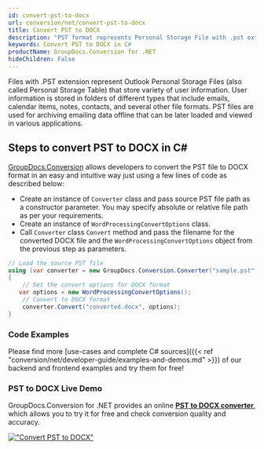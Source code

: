 ```yaml
---
id: convert-pst-to-docx
url: conversion/net/convert-pst-to-docx
title: Convert PST to DOCX
description: "PST format represents Personal Storage File with .pst extension. Learn how to convert PST to DOCX file programmatically in C# language using GroupDocs.Conversion for .NET library."
keywords: Convert PST to DOCX in C#
productName: GroupDocs.Conversion for .NET
hideChildren: False
---
```


Files with .PST extension represent Outlook Personal Storage Files (also called Personal Storage Table) that store variety of user information. User information is stored in folders of different types that include emails, calendar items, notes, contacts, and several other file formats. PST files are used for archiving emailing data offline that can be later loaded and viewed in various applications.

## Steps to convert PST to DOCX in C#

[GroupDocs.Conversion](https://products.groupdocs.com/conversion/net) allows developers to convert the PST file to DOCX format in an easy and intuitive way just using a few lines of code as described below:

* Create an instance of `Converter` class and pass source PST file path as a constructor parameter. You may specify absolute or relative file path as per your requirements. 
* Create an instance of `WordProcessingConvertOptions` class.
* Call `Converter` class `Convert` method and pass the filename for the converted DOCX file and the `WordProcessingConvertOptions` object from the previous step as parameters.

```csharp
// Load the source PST file
using (var converter = new GroupDocs.Conversion.Converter("sample.pst"))
{
    // Set the convert options for DOCX format
   var options = new WordProcessingConvertOptions();
    // Convert to DOCX format
    converter.Convert("converted.docx", options);
}
```

### Code Examples

Please find more [use-cases and complete C# sources]({{< ref "conversion/net/developer-guide/examples-and-demos.md" >}}) of our backend and frontend examples and try them for free!

### PST to DOCX Live Demo

GroupDocs.Conversion for .NET provides an online [**PST to DOCX converter**](https://products.groupdocs.app/conversion/pst-to-docx), which allows you to try it for free and check conversion quality and accuracy.

[!["Convert PST to DOCX"](conversion/net/images/convert-to-docx/convert-pst-to-docx.png)](https://products.groupdocs.app/conversion/pst-to-docx)